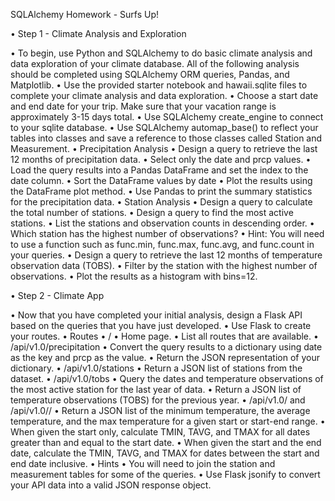 SQLAlchemy Homework - Surfs Up!

•	Step 1 - Climate Analysis and Exploration


•	To begin, use Python and SQLAlchemy to do basic climate analysis and data exploration of your climate database. All of the following analysis should be completed using SQLAlchemy ORM queries, Pandas, and Matplotlib.
•	Use the provided starter notebook and hawaii.sqlite files to complete your climate analysis and data exploration.
•	Choose a start date and end date for your trip. Make sure that your vacation range is approximately 3-15 days total.
•	Use SQLAlchemy create_engine to connect to your sqlite database.
•	Use SQLAlchemy automap_base() to reflect your tables into classes and save a reference to those classes called Station and Measurement.
•	Precipitation Analysis
•	Design a query to retrieve the last 12 months of precipitation data.
•	Select only the date and prcp values.
•	Load the query results into a Pandas DataFrame and set the index to the date column.
•	Sort the DataFrame values by date
•	Plot the results using the DataFrame plot method.
•	Use Pandas to print the summary statistics for the precipitation data.
•	Station Analysis
•	Design a query to calculate the total number of stations.
•	Design a query to find the most active stations.
•	List the stations and observation counts in descending order.
•	Which station has the highest number of observations?
•	Hint: You will need to use a function such as func.min, func.max, func.avg, and func.count in your queries.
•	Design a query to retrieve the last 12 months of temperature observation data (TOBS).
•	Filter by the station with the highest number of observations.
•	Plot the results as a histogram with bins=12.


•	Step 2 - Climate App


•	Now that you have completed your initial analysis, design a Flask API based on the queries that you have just developed.
•	Use Flask to create your routes.
•	Routes
•	/
•	Home page.
•	List all routes that are available.
•	/api/v1.0/precipitation
•	Convert the query results to a dictionary using date as the key and prcp as the value.
•	Return the JSON representation of your dictionary.
•	/api/v1.0/stations
•	Return a JSON list of stations from the dataset.
•	/api/v1.0/tobs
•	Query the dates and temperature observations of the most active station for the last year of data.
•	Return a JSON list of temperature observations (TOBS) for the previous year.
•	/api/v1.0/<start> and /api/v1.0/<start>/<end>
•	Return a JSON list of the minimum temperature, the average temperature, and the max temperature for a given start or start-end range.
•	When given the start only, calculate TMIN, TAVG, and TMAX for all dates greater than and equal to the start date.
•	When given the start and the end date, calculate the TMIN, TAVG, and TMAX for dates between the start and end date inclusive.
•	Hints
•	You will need to join the station and measurement tables for some of the queries.
•	Use Flask jsonify to convert your API data into a valid JSON response object.
